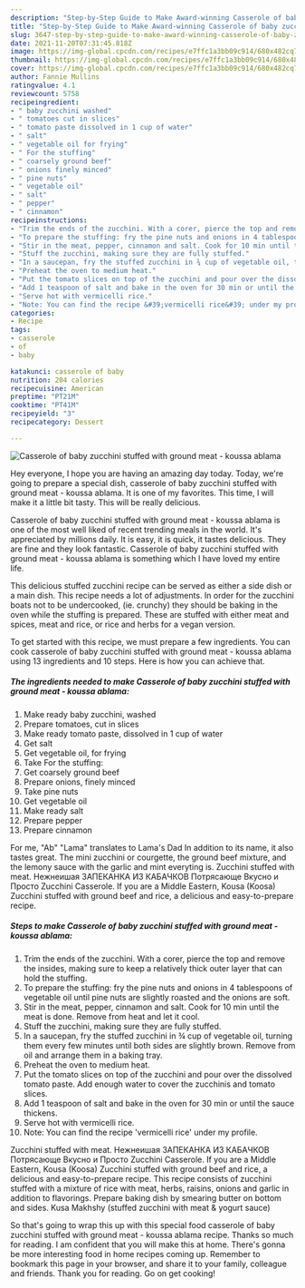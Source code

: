 ```yaml
---
description: "Step-by-Step Guide to Make Award-winning Casserole of baby zucchini stuffed with ground meat - koussa ablama"
title: "Step-by-Step Guide to Make Award-winning Casserole of baby zucchini stuffed with ground meat - koussa ablama"
slug: 3647-step-by-step-guide-to-make-award-winning-casserole-of-baby-zucchini-stuffed-with-ground-meat-koussa-ablama
date: 2021-11-20T07:31:45.818Z
image: https://img-global.cpcdn.com/recipes/e7ffc1a3bb09c914/680x482cq70/casserole-of-baby-zucchini-stuffed-with-ground-meat-koussa-ablama-recipe-main-photo.jpg
thumbnail: https://img-global.cpcdn.com/recipes/e7ffc1a3bb09c914/680x482cq70/casserole-of-baby-zucchini-stuffed-with-ground-meat-koussa-ablama-recipe-main-photo.jpg
cover: https://img-global.cpcdn.com/recipes/e7ffc1a3bb09c914/680x482cq70/casserole-of-baby-zucchini-stuffed-with-ground-meat-koussa-ablama-recipe-main-photo.jpg
author: Fannie Mullins
ratingvalue: 4.1
reviewcount: 5758
recipeingredient:
- " baby zucchini washed"
- " tomatoes cut in slices"
- " tomato paste dissolved in 1 cup of water"
- " salt"
- " vegetable oil for frying"
- " For the stuffing"
- " coarsely ground beef"
- " onions finely minced"
- " pine nuts"
- " vegetable oil"
- " salt"
- " pepper"
- " cinnamon"
recipeinstructions:
- "Trim the ends of the zucchini. With a corer, pierce the top and remove the insides, making sure to keep a relatively thick outer layer that can hold the stuffing."
- "To prepare the stuffing: fry the pine nuts and onions in 4 tablespoons of vegetable oil until pine nuts are slightly roasted and the onions are soft."
- "Stir in the meat, pepper, cinnamon and salt. Cook for 10 min until the meat is done. Remove from heat and let it cool."
- "Stuff the zucchini, making sure they are fully stuffed."
- "In a saucepan, fry the stuffed zucchini in ¾ cup of vegetable oil, turning them every few minutes until both sides are slightly brown. Remove from oil and arrange them in a baking tray."
- "Preheat the oven to medium heat."
- "Put the tomato slices on top of the zucchini and pour over the dissolved tomato paste. Add enough water to cover the zucchinis and tomato slices."
- "Add 1 teaspoon of salt and bake in the oven for 30 min or until the sauce thickens."
- "Serve hot with vermicelli rice."
- "Note: You can find the recipe &#39;vermicelli rice&#39; under my profile."
categories:
- Recipe
tags:
- casserole
- of
- baby

katakunci: casserole of baby 
nutrition: 204 calories
recipecuisine: American
preptime: "PT21M"
cooktime: "PT41M"
recipeyield: "3"
recipecategory: Dessert

---
```



![Casserole of baby zucchini stuffed with ground meat - koussa ablama](https://img-global.cpcdn.com/recipes/e7ffc1a3bb09c914/680x482cq70/casserole-of-baby-zucchini-stuffed-with-ground-meat-koussa-ablama-recipe-main-photo.jpg)

Hey everyone, I hope you are having an amazing day today. Today, we're going to prepare a special dish, casserole of baby zucchini stuffed with ground meat - koussa ablama. It is one of my favorites. This time, I will make it a little bit tasty. This will be really delicious.

Casserole of baby zucchini stuffed with ground meat - koussa ablama is one of the most well liked of recent trending meals in the world. It's appreciated by millions daily. It is easy, it is quick, it tastes delicious. They are fine and they look fantastic. Casserole of baby zucchini stuffed with ground meat - koussa ablama is something which I have loved my entire life.

This delicious stuffed zucchini recipe can be served as either a side dish or a main dish. This recipe needs a lot of adjustments. In order for the zucchini boats not to be undercooked, (ie. crunchy) they should be baking in the oven while the stuffing is prepared. These are stuffed with either meat and spices, meat and rice, or rice and herbs for a vegan version.


To get started with this recipe, we must prepare a few ingredients. You can cook casserole of baby zucchini stuffed with ground meat - koussa ablama using 13 ingredients and 10 steps. Here is how you can achieve that.

<!--inarticleads1-->

##### The ingredients needed to make Casserole of baby zucchini stuffed with ground meat - koussa ablama:

1. Make ready  baby zucchini, washed
1. Prepare  tomatoes, cut in slices
1. Make ready  tomato paste, dissolved in 1 cup of water
1. Get  salt
1. Get  vegetable oil, for frying
1. Take  For the stuffing:
1. Get  coarsely ground beef
1. Prepare  onions, finely minced
1. Take  pine nuts
1. Get  vegetable oil
1. Make ready  salt
1. Prepare  pepper
1. Prepare  cinnamon


For me, &#34;Ab&#34; &#34;Lama&#34; translates to Lama&#39;s Dad In addition to its name, it also tastes great. The mini zucchini or courgette, the ground beef mixture, and the lemony sauce with the garlic and mint everyting is. Zucchini stuffed with meat. Нежнеишая ЗАПЕКАНКА ИЗ КАБАЧКОВ Потрясающе Вкусно и Просто Zucchini Casserole. If you are a Middle Eastern, Kousa (Koosa) Zucchini stuffed with ground beef and rice, a delicious and easy-to-prepare recipe. 

<!--inarticleads2-->

##### Steps to make Casserole of baby zucchini stuffed with ground meat - koussa ablama:

1. Trim the ends of the zucchini. With a corer, pierce the top and remove the insides, making sure to keep a relatively thick outer layer that can hold the stuffing.
1. To prepare the stuffing: fry the pine nuts and onions in 4 tablespoons of vegetable oil until pine nuts are slightly roasted and the onions are soft.
1. Stir in the meat, pepper, cinnamon and salt. Cook for 10 min until the meat is done. Remove from heat and let it cool.
1. Stuff the zucchini, making sure they are fully stuffed.
1. In a saucepan, fry the stuffed zucchini in ¾ cup of vegetable oil, turning them every few minutes until both sides are slightly brown. Remove from oil and arrange them in a baking tray.
1. Preheat the oven to medium heat.
1. Put the tomato slices on top of the zucchini and pour over the dissolved tomato paste. Add enough water to cover the zucchinis and tomato slices.
1. Add 1 teaspoon of salt and bake in the oven for 30 min or until the sauce thickens.
1. Serve hot with vermicelli rice.
1. Note: You can find the recipe &#39;vermicelli rice&#39; under my profile.


Zucchini stuffed with meat. Нежнеишая ЗАПЕКАНКА ИЗ КАБАЧКОВ Потрясающе Вкусно и Просто Zucchini Casserole. If you are a Middle Eastern, Kousa (Koosa) Zucchini stuffed with ground beef and rice, a delicious and easy-to-prepare recipe. This recipe consists of zucchini stuffed with a mixture of rice with meat, herbs, raisins, onions and garlic in addition to flavorings. Prepare baking dish by smearing butter on bottom and sides. Kusa Makhshy (stuffed zucchini with meat &amp; yogurt sauce) 

So that's going to wrap this up with this special food casserole of baby zucchini stuffed with ground meat - koussa ablama recipe. Thanks so much for reading. I am confident that you will make this at home. There's gonna be more interesting food in home recipes coming up. Remember to bookmark this page in your browser, and share it to your family, colleague and friends. Thank you for reading. Go on get cooking!

